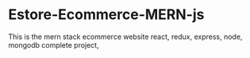 # Estore-Ecommerce-MERN-js
This is the mern stack ecommerce website react, redux, express, node, mongodb complete project, 
